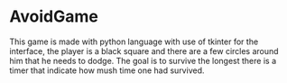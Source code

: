 # AvoidGame
This game is made with python language with use of tkinter for the interface, the player is a black square and there are a few circles around him that he needs to dodge.
The goal is to survive the longest there is a timer that indicate how mush time one had survived.
